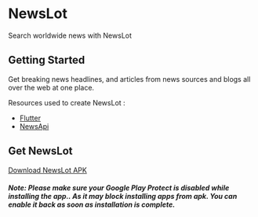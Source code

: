 # NewsLot

Search worldwide news with NewsLot

## Getting Started

Get breaking news headlines, and articles from news sources and blogs all over the web at one place.

Resources used to create NewsLot :

- [Flutter](https://flutter.dev/)
- [NewsApi](https://newsapi.org/)

## Get NewsLot

[Download NewsLot APK](https://drive.google.com/file/d/1PGxvRDvgGgpjr87fdWTov302t95UrDHs/view?usp=sharing)

##### Note: Please make sure your Google Play Protect is disabled while installing the app.. As it may block installing apps from apk. You can enable it back as soon as installation is complete.

